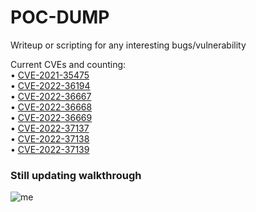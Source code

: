 # POC-DUMP
Writeup or scripting for any interesting bugs/vulnerability

Current CVEs and counting:
<br>• <a href="https://github.com/saitamang/POC-DUMP/tree/main/SAS/Environment%20Manager">CVE-2021-35475</a>
<br>• <a href="https://github.com/saitamang/POC-DUMP/tree/main/Centreon">CVE-2022-36194</a>
<br>• <a href="https://github.com/saitamang/POC-DUMP/tree/main/Garage%20Management%20System">CVE-2022-36667</a>
<br>• <a href="https://github.com/saitamang/POC-DUMP/tree/main/Garage%20Management%20System">CVE-2022-36668</a>
<br>• <a href="https://github.com/saitamang/POC-DUMP/tree/main/Hospital%20Information%20System">CVE-2022-36669</a>
<br>• <a href="https://github.com/saitamang/POC-DUMP/tree/main/PayMoney">CVE-2022-37137</a>
<br>• <a href="https://github.com/saitamang/POC-DUMP/blob/main/Loan%20Management%20System/README.md">CVE-2022-37138</a>
<br>• <a href="https://github.com/saitamang/POC-DUMP/blob/main/Loan%20Management%20System/README.md">CVE-2022-37139</a>

### Still updating walkthrough

<img src="https://www.hackthebox.eu/storage/avatars/712990507bcd9118705f55ffbf24554a.png" title="me">
